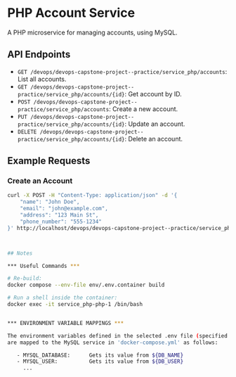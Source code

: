 # PHP Account Service
A PHP microservice for managing accounts, using MySQL.

## API Endpoints
- `GET /devops/devops-capstone-project--practice/service_php/accounts`: List all accounts.
- `GET /devops/devops-capstone-project--practice/service_php/accounts/{id}`: Get account by ID.
- `POST /devops/devops-capstone-project--practice/service_php/accounts`: Create a new account.
- `PUT /devops/devops-capstone-project--practice/service_php/accounts/{id}`: Update an account.
- `DELETE /devops/devops-capstone-project--practice/service_php/accounts/{id}`: Delete an account.

## Example Requests
### Create an Account
```bash
curl -X POST -H "Content-Type: application/json" -d '{
    "name": "John Doe",
    "email": "john@example.com",
    "address": "123 Main St",
    "phone_number": "555-1234"
}' http://localhost/devops/devops-capstone-project--practice/service_php/accounts



## Notes

*** Useful Commands ***

# Re-build:
docker compose --env-file env/.env.container build

# Run a shell inside the container:
docker exec -it service_php-php-1 /bin/bash


*** ENVIRONMENT VARIABLE MAPPINGS *** 

The environment variables defined in the selected .env file (specified in the Makefile) 
are mapped to the MySQL service in 'docker-compose.yml' as follows:

   - MYSQL_DATABASE:      Gets its value from ${DB_NAME}
   - MYSQL_USER:          Gets its value from ${DB_USER}
     ...

